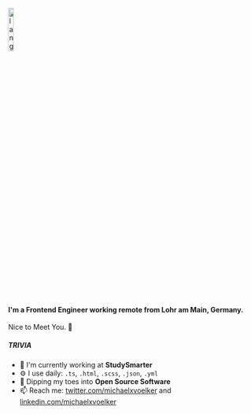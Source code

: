 <p><img width=15% src="https://github.com/alansmathew/alansmathew/raw/master/lang.gif" alt="lang image here" /> </p>

#### I'm a Frontend Engineer working remote from Lohr am Main, Germany.

Nice to Meet You. 👋

##### TRIVIA

- 🏢 I'm currently working at **StudySmarter**
- ⚙️ I use daily: `.ts`, `.html`, `.scss`, `.json`, `.yml`
- 🌱 Dipping my toes into **Open Source Software** 
- 📫 Reach me: [twitter.com/michaelxvoelker](https://twitter.com/michaelxvoelker) and [linkedin.com/michaelxvoelker](https://www.linkedin.com/in/michaelxvoelker/)

<!--
**michaelxvoelker/michaelxvoelker** is a ✨ _special_ ✨ repository because its `README.md` (this file) appears on your GitHub profile.

Here are some ideas to get you started:

- 🔭 I’m currently working on ...
- 🌱 I’m currently learning ...
- 👯 I’m looking to collaborate on ...
- 🤔 I’m looking for help with ...
- 💬 Ask me about ...
- 📫 How to reach me: ...
- 😄 Pronouns: ...
- ⚡ Fun fact: ...
- ⚡️ Fun fact: I also speak russian.

-->

